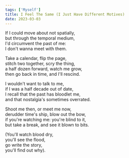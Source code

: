 ```yaml
---
tags: ['Myself']
title: I Feel The Same (I Just Have Different Motives)
date: 2023-03-03
---
```


If I could move about not spatially,  
but through the temporal medium,  
I'd circumvent the past of me:  
I don't wanna meet with them.

Take a calendar, flip the page,  
stitch two together, scry the thing,  
a half dozen forward, watch me grow,  
then go back in time, and I'll rescind.

I wouldn't want to talk to me,  
if I was a half decade out of date,  
I recall that the past has bloodlet me,  
and that nostalgia's sometimes overrated.

Shoot me then, or meet me now,  
derudder time's ship, blow out the bow,  
if you're watching me: you're blind to it,  
but take a break, and see it blown to bits.

(You'll watch blood dry,  
you'll see the flood,  
go write the story,  
you'll find out why).  
